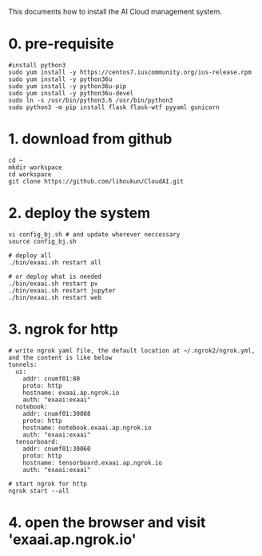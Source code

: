This documents how to install the AI Cloud management system.
# 0. pre-requisite
```
#install python3
sudo yum install -y https://centos7.iuscommunity.org/ius-release.rpm
sudo yum install -y python36u
sudo yum install -y python36u-pip
sudo yum install -y python36u-devel
sudo ln -s /usr/bin/python3.6 /usr/bin/python3
sudo python3 -m pip install flask flask-wtf pyyaml gunicorn
```

# 1. download from github
```
cd ~
mkdir workspace
cd workspace
git clone https://github.com/lihoukun/CloudAI.git
```

# 2. deploy the system
```
vi config_bj.sh # and update wherever neccessary
source config_bj.sh

# deploy all 
./bin/exaai.sh restart all

# or deploy what is needed
./bin/exaai.sh restart pv
./bin/exaai.sh restart jupyter
./bin/exaai.sh restart web
```

# 3. ngrok for http
```
# write ngrok yaml file, the default location at ~/.ngrok2/ngrok.yml, and the content is like below
tunnels:
  ui:
    addr: cnumf01:80
    proto: http
    hostname: exaai.ap.ngrok.io
    auth: "exaai:exaai"
  notebook:
    addr: cnumf01:30088
    proto: http
    hostname: notebook.exaai.ap.ngrok.io
    auth: "exaai:exaai"
  tensorboard:
    addr: cnumf01:30060
    proto: http
    hostname: tensorboard.exaai.ap.ngrok.io
    auth: "exaai:exaai"

# start ngrok for http
ngrok start --all
```

# 4. open the browser and visit 'exaai.ap.ngrok.io'

